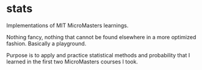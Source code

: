 # stats
Implementations of MIT MicroMasters learnings.

Nothing fancy, nothing that cannot be found elsewhere in a more optimized fashion. Basically a playground.

Purpose is to apply and practice statistical methods and probability that I learned in the first two MicroMasters courses I took.
